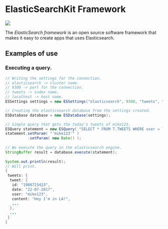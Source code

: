 # ElasticSearchKit Framework
[![](https://jitpack.io/v/ZenMaster91/ElasticSearchKit.svg)](https://jitpack.io/#ZenMaster91/ElasticSearchKit)
  
The *ElasticSearch framework* is an open source software framework that makes it easy to create apps that uses Elasticsearch.

## Examples of use
### Executing a query.
```java
// Writing the settings for the connection.
// elasticsearch -> cluster name.
// 9300 -> port for the connection.
// tweets -> index name.
// localhost -> host name.
ESSettings settings = new ESSettings("elasticsearch", 9300, "tweets", "localhost");

// Creating the elasticsearch database from the settings created.
ESDatabase database = new ESDatabase(settings);

// Simple query that gets the today's tweets of mike123.
ESQuery statement = new ESQuery( "SELECT * FROM T.TWEETS WHERE user = ? AND date = ?" );
statement.setParam( "'mike123'" )
          .setParam( new Date() );
	
// We execute the query in the elasticsearch engine.
StringBuffer result = database.execute(statement);
	
System.out.println(result);
// Will print.
{
 tweets: {
  tweet: {
   id: "1980723423",
   date: "22-07-2017",
   user: "mike123",
   content: "Hey I'm in LA!",
   ...
  },
  ...
 }
}
 ```
